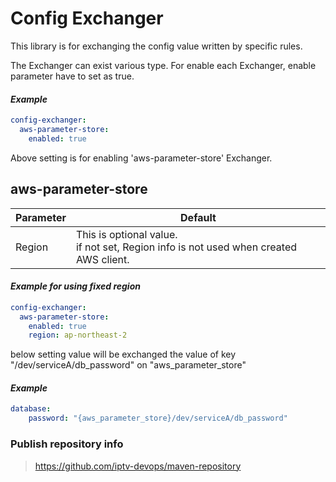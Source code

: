 # Config Exchanger

This library is for exchanging the config value written by specific rules.

The Exchanger can exist various type.
For enable each Exchanger, enable parameter have to set as true.

#### _Example_
```yml
config-exchanger:
  aws-parameter-store:
    enabled: true
```
Above setting is for enabling 'aws-parameter-store' Exchanger.

## aws-parameter-store

| Parameter | Default                                                                                  |
|-----------|------------------------------------------------------------------------------------------|
| Region    | This is optional value.<br/>if not set, Region info is not used when created AWS client. |


#### _Example for using fixed region_
```yml
config-exchanger:
  aws-parameter-store:
    enabled: true
    region: ap-northeast-2
```

below setting value will be exchanged the value of key "/dev/serviceA/db_password" on "aws_parameter_store"

#### _Example_
```yml
database:
    password: "{aws_parameter_store}/dev/serviceA/db_password"

```

### Publish repository info 

>https://github.com/iptv-devops/maven-repository